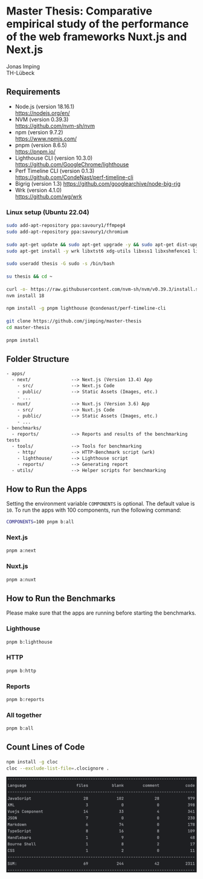 # Master Thesis: Comparative empirical study of the performance of the web frameworks Nuxt.js and Next.js

Jonas Imping<br>
TH-Lübeck

## Requirements

- Node.js (version 18.16.1)<br>
  https://nodejs.org/en/
- NVM (version 0.39.3)<br>
  https://github.com/nvm-sh/nvm
- npm (version 9.7.2)<br>
  https://www.npmjs.com/
- pnpm (version 8.6.5)<br>
  https://pnpm.io/
- Lighthouse CLI (version 10.3.0)<br>
  https://github.com/GoogleChrome/lighthouse
- Perf Timeline CLI (version 0.1.3)<br>
  https://github.com/CondeNast/perf-timeline-cli
- Bigrig (version 1.3)
  https://github.com/googlearchive/node-big-rig
- Wrk (version 4.1.0)<br>
  https://github.com/wg/wrk

### Linux setup (Ubuntu 22.04)

```bash
sudo add-apt-repository ppa:savoury1/ffmpeg4
sudo add-apt-repository ppa:savoury1/chromium

sudo apt-get update && sudo apt-get upgrade -y && sudo apt-get dist-upgrade -y
sudo apt-get install -y wrk libxtst6 xdg-utils libxss1 libxshmfence1 libxrender1 libxrandr2 libxkbcommon0 libxi6 libxfixes3 libxext6  libxdamage1 libxcursor1 libxcomposite1 libxcb1 libxcb-dri3-0 libx11-xcb1 libx11-6 libuuid1 libstdc++6 libpangocairo-1.0-0 libpango-1.0-0 libnss3 libnspr4 libglib2.0-0 libgcc1 libgbm1  libexpat1 libdrm2 libdbus-1-3 libcups2 libcairo2 libc6 libatspi2.0-0 libatk1.0-0 libatk-bridge2.0-0 libasound2 libxrandr2 libatk1.0-0 libatk-bridge2.0-0 libx11-xcb1 libxcb-dri3-0 libxcomposite1 libxcursor1 libxdamage1 libcups2 libdrm2 libgbm1 libgtk-3-0 chromium-browser

sudo useradd thesis -G sudo -s /bin/bash

su thesis && cd ~

curl -o- https://raw.githubusercontent.com/nvm-sh/nvm/v0.39.3/install.sh | bash
nvm install 18

npm install -g pnpm lighthouse @condenast/perf-timeline-cli

git clone https://github.com/jimping/master-thesis
cd master-thesis

pnpm install
```

## Folder Structure

```
- apps/
  - next/               --> Next.js (Version 13.4) App
    - src/              --> Next.js Code
    - public/           --> Static Assets (Images, etc.)
    - ...
  - nuxt/               --> Nuxt.js (Version 3.6) App
    - src/              --> Nuxt.js Code
    - public/           --> Static Assets (Images, etc.)
    - ...
- benchmarks/
  - reports/            --> Reports and results of the benchmarking tests
  - tools/              --> Tools for benchmarking
    - http/             --> HTTP-Benchmark script (wrk)
    - lighthouse/       --> Lighthouse script
    - reports/          --> Generating report
  - utils/              --> Helper scripts for benchmarking
```

## How to Run the Apps

Setting the environment variable `COMPONENTS` is optional. The default value is `10`. To run the apps with 100 components, run the following command:

```bash
COMPONENTS=100 pnpm b:all
```


### Next.js

```bash
pnpm a:next
```

### Nuxt.js

```bash
pnpm a:nuxt
```

## How to Run the Benchmarks

Please make sure that the apps are running before starting the benchmarks.

### Lighthouse

```bash
pnpm b:lighthouse
```

### HTTP

```bash
pnpm b:http
```

### Reports

```bash
pnpm b:reports
```

### All together

```bash
pnpm b:all
```

## Count Lines of Code

```bash
npm install -g cloc
cloc --exclude-list-file=.clocignore .
```

![Lines of Code](./screenshots/lines-of-code.png)

